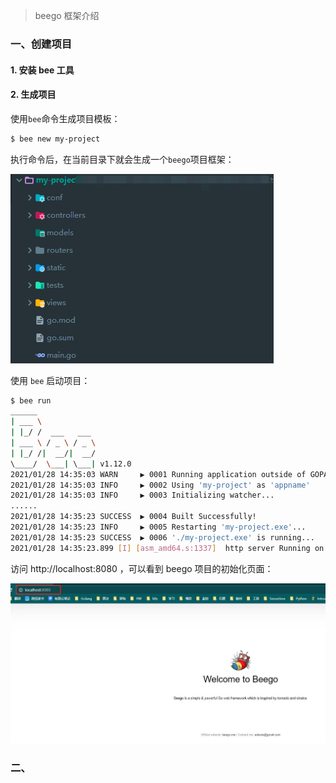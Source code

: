 > beego 框架介绍

### 一、创建项目

#### 1. 安装 bee 工具

#### 2. 生成项目

使用`bee`命令生成项目模板：

```bash
$ bee new my-project
```

执行命令后，在当前目录下就会生成一个`beego`项目框架：

![beego项目框架](imgs/beego项目框架.png)

使用 `bee` 启动项目：

```bash
$ bee run
______
| ___ \
| |_/ /  ___   ___
| ___ \ / _ \ / _ \
| |_/ /|  __/|  __/
\____/  \___| \___| v1.12.0
2021/01/28 14:35:03 WARN     ▶ 0001 Running application outside of GOPATH
2021/01/28 14:35:03 INFO     ▶ 0002 Using 'my-project' as 'appname'
2021/01/28 14:35:03 INFO     ▶ 0003 Initializing watcher...
......
2021/01/28 14:35:23 SUCCESS  ▶ 0004 Built Successfully!
2021/01/28 14:35:23 INFO     ▶ 0005 Restarting 'my-project.exe'...
2021/01/28 14:35:23 SUCCESS  ▶ 0006 './my-project.exe' is running...
2021/01/28 14:35:23.899 [I] [asm_amd64.s:1337]  http server Running on http://:8080
```

访问 http://localhost:8080 ，可以看到 beego 项目的初始化页面：

![beego项目初始化页面](imgs/beego初始化前端页面.jpg)

### 二、

